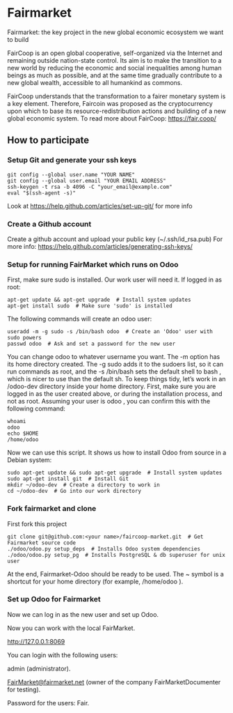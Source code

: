 # Fairmarket
Fairmarket: the key project in the new global economic ecosystem we want to build

FairCoop is an open global cooperative, self-organized via the Internet and remaining outside nation-state control.
Its aim is to make the transition to a new world by reducing the  economic and social inequalities among human beings as much as possible,  and at the same time gradually contribute to a new global wealth,  accessible to all humankind as commons.
 
FairCoop understands that the transformation to a fairer monetary system is a key element. Therefore, Faircoin was proposed as the  cryptocurrency upon which to base its resource-redistribution actions  and building of a new global economic system.
To read more about FairCoop: https://fair.coop/


## How to participate
### Setup Git and generate your ssh keys
```
git config --global user.name "YOUR NAME"
git config --global user.email "YOUR EMAIL ADDRESS"
ssh-keygen -t rsa -b 4096 -C "your_email@example.com"
eval "$(ssh-agent -s)"
```
Look at https://help.github.com/articles/set-up-git/ for more info

### Create a Github account
Create a github account and upload your public key (~/.ssh/id_rsa.pub)
For more info: https://help.github.com/articles/generating-ssh-keys/

### Setup for running FairMarket which runs on Odoo

First, make sure sudo is installed. Our work user will need it. If logged in as  root:
```
apt-get update && apt-get upgrade  # Install system updates
apt-get install sudo  # Make sure 'sudo' is installed
```
The following commands will create an  odoo  user:
```
useradd -m -g sudo -s /bin/bash odoo  # Create an 'Odoo' user with sudo powers
passwd odoo  # Ask and set a password for the new user
```
You can change  odoo  to whatever username you want. The  -m  option has its home directory created. The  -g sudo  adds it to the sudoers list, so it can run commands as root, and the  -s /bin/bash  sets the default shell to  bash , which is nicer to use than the default sh.
To keep things tidy, let’s work in an  /odoo-dev  directory inside your home directory.
First, make sure you are logged in as the user created above, or during the installation process, and not as root. Assuming your user is  odoo , you can confirm this with the following command:
```
whoami
odoo
echo $HOME
/home/odoo
```
Now we can use this script. It shows us how to install Odoo from source in a Debian
system:
```
sudo apt-get update && sudo apt-get upgrade  # Install system updates
sudo apt-get install git  # Install Git
mkdir ~/odoo-dev  # Create a directory to work in
cd ~/odoo-dev  # Go into our work directory
```

###  Fork fairmarket and clone

First fork this project
```
git clone git@github.com:<your name>/faircoop-market.git  # Get Fairmarket source code
./odoo/odoo.py setup_deps  # Installs Odoo system dependencies
./odoo/odoo.py setup_pg  # Installs PostgreSQL & db superuser for unix user
```
At the end, Fairmarket-Odoo should be ready to be used. The  ~  symbol is a shortcut for your home
directory (for example,  /home/odoo ).

### Set up Odoo for Fairmarket

Now we can log in as the new user and set up Odoo.

Now you can work with the local FairMarket. 

http://127.0.0.1:8069

You can login with the following users:

admin (administrator).

FairMarket@fairmarket.net (owner of the company FairMarketDocumenter for testing).

Password for the users: Fair.

```
